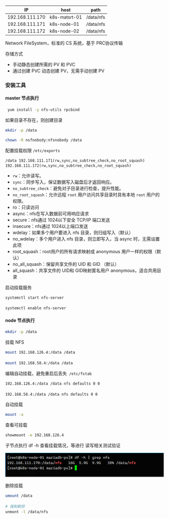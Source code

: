 | IP              | host          | path      |
| --------------- | ------------- | --------- |
| 192.168.111.170 | k8s-matsrt-01 | /data/nfs |
| 192.168.111.171 | k8s-node-01   | /data/nfs |
| 192.168.111.172 | k8s-node-02   | /data/nfs |



Network FileSystem，标准的 CS 系统，基于 PRC协议传输

存储方式

+ 手动静态创建所需的 PV 和 PVC
+ 通过创建 PVC 动态创建 PV，无需手动创建 PV



### 安装工具

#### master 节点执行

```sh
 yum install -y nfs-utils rpcbind
```

如果目录不存在，则创建目录

```sh
mkdir -p /data
```

```sh
chown -R nsfnobody:nfsnobody /data
```



配置挂载权限 `/etc/exports`

```
/data 192.168.111.171(rw,sync,no_subtree_check,no_root_squash)  192.168.111.172(rw,sync,no_subtree_check,no_root_squash)
```

- `rw`：允许读写。
- `sync`：同步写入，保证数据写入磁盘后才返回响应。
- `no_subtree_check`：避免对子目录进行检查，提升性能。
- `no_root_squash`：允许远程 `root` 用户访问共享目录时具有本地 `root` 用户的权限。
- ro：只读访问
- async：nfs在写入数据前可用响应请求
- secure：nfs通过 1024以下安全 TCP/IP 端口发送
- insecure：nfs通过 1024以上端口发送
- wdelay：如果多个用户要进入 nfs 目录，则归组写入（默认）
- no_wdelay：多个用户进入 nfs 目录，则立即写入，当 async 时，无需设置此项
- root_squash：root用户的所有请求映射成 anonymous 用户一样的权限（默认）
- no_all_squash：保留共享文件的 UID 和 GID （默认）
- all_squash：共享文件的 UID和 GID映射匿名用户 anonymous，适合共用目录

启动挂载服务

```sh
systemctl start nfs-server

systemctl enable nfs-server
```



#### node 节点执行

```sh
mkdir -p /data
```

挂载 NFS

```sh
mount 192.168.126.4:/data /data

mount 192.168.58.4:/data /data
```

编辑自动挂载，避免重启后丢失` /etc/fstab`

```sh
192.168.126.4:/data /data nfs defaults 0 0

192.168.58.4:/data /data nfs defaults 0 0
```

自动挂载

```sh
mount -a
```



查看可挂载

```sh
showmount -e 192.168.126.4
```





子节点执行 df -h 查看挂载情况，等进行 读写相关测试验证

![image-20241229195841153](images/NFS挂载共享目录/image-20241229195841153.png)



删除挂载

```sh
umount /data

# 强制删除
unmont -l /data/nfs
```



